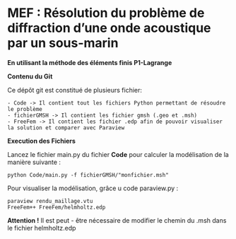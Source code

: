 # MEF : Résolution du problème de diffraction d’une onde acoustique par un sous-marin
**En utilisant la méthode des éléments finis P1-Lagrange**


**Contenu du Git**

Ce dépôt git est constitué de plusieurs fichier:

	- Code -> Il contient tout les fichiers Python permettant de résoudre le problème
	- fichierGMSH -> Il contient les fichier gmsh (.geo et .msh)
	- FreeFem -> Il contient les fichier .edp afin de pouvoir visualiser la solution et comparer avec Paraview

**Execution des Fichiers**

Lancez le fichier main.py du fichier **Code** pour calculer la modélisation de la manière suivante :
	
	python Code/main.py -f fichierGMSH/"monfichier.msh"


Pour visualiser la modélisation, grâce u code paraview.py :
	
	paraview rendu_maillage.vtu
	FreeFem++ FreeFem/helmholtz.edp

**Attention !** Il est peut - être nécessaire de modifier le chemin du .msh dans le fichier helmholtz.edp



